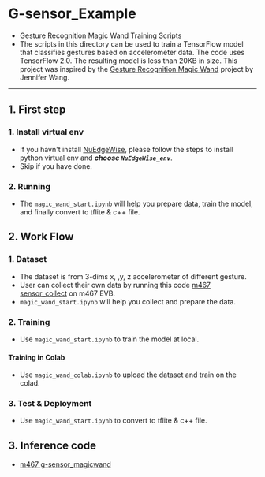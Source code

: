 # G-sensor_Example
- Gesture Recognition Magic Wand Training Scripts
- The scripts in this directory can be used to train a TensorFlow model that
classifies gestures based on accelerometer data. The code uses
TensorFlow 2.0. The resulting model is less than 20KB in size.
This project was inspired by the [Gesture Recognition Magic Wand](https://github.com/jewang/gesture-demo)
project by Jennifer Wang.

---
## 1. First step
### 1. Install virtual env
- If you havn't install [NuEdgeWise](https://github.com/MaxCYCHEN/NuEdgeWise), please follow the steps to install python virtual env and ***choose `NuEdgeWise_env`***.
- Skip if you have done.
### 2. Running
- The `magic_wand_start.ipynb` will help you prepare data, train the model, and finally convert to tflite & c++ file.

## 2. Work Flow
### 1. Dataset
- The dataset is from 3-dims x, ,y, z accelerometer of different gesture. 
- User can collect their own data by running this code [m467 sensor_collect](https://github.com/stanlytw/M467_MAGICWAND/tree/main/SampleCode/numaker_IoT_m467_sensor_collect) on m467 EVB.
- `magic_wand_start.ipynb` will help you collect and prepare the data.
### 2. Training
- Use `magic_wand_start.ipynb` to train the model at local.

#### Training in Colab
- Use `magic_wand_colab.ipynb` to upload the dataset and train on the colad.

### 3. Test & Deployment
- Use `magic_wand_start.ipynb` to convert to tflite & c++ file.

## 3. Inference code
- [m467 g-sensor_magicwand](https://github.com/stanlytw/M467_MAGICWAND/tree/main/SampleCode/g-sensor_magicwand)





